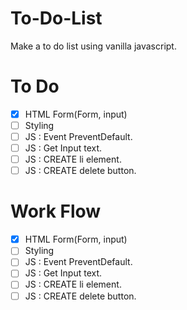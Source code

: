 # To-Do-List

Make a to do list using vanilla javascript.

# To Do

- [x] HTML Form(Form, input)
- [ ] Styling
- [ ] JS : Event PreventDefault.
- [ ] JS : Get Input text.
- [ ] JS : CREATE li element.
- [ ] JS : CREATE delete button.

# Work Flow

- [x] HTML Form(Form, input)
- [ ] Styling
- [ ] JS : Event PreventDefault.
- [ ] JS : Get Input text.
- [ ] JS : CREATE li element.
- [ ] JS : CREATE delete button.
